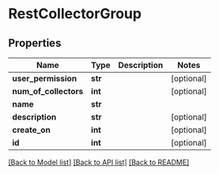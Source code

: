 # RestCollectorGroup

## Properties
Name | Type | Description | Notes
------------ | ------------- | ------------- | -------------
**user_permission** | **str** |  | [optional] 
**num_of_collectors** | **int** |  | [optional] 
**name** | **str** |  | 
**description** | **str** |  | [optional] 
**create_on** | **int** |  | [optional] 
**id** | **int** |  | [optional] 

[[Back to Model list]](../README.md#documentation-for-models) [[Back to API list]](../README.md#documentation-for-api-endpoints) [[Back to README]](../README.md)


